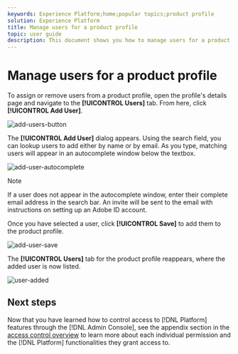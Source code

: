```yaml
---
keywords: Experience Platform;home;popular topics;product profile
solution: Experience Platform
title: Manage users for a product profile
topic: user guide
description: This document shows you how to manage users for a product profile in the UI for Adobe Experience Platform.
---
```


# Manage users for a product profile

To assign or remove users from a product profile, open the profile's details page and navigate to the **[!UICONTROL Users]** tab. From here, click **[!UICONTROL Add User]**.

![add-users-button](../images/add-users-button.png)

The **[!UICONTROL Add User]** dialog appears. Using the search field, you can lookup users to add either by name or by email. As you type, matching users will appear in an autocomplete window below the textbox.

![add-user-autocomplete](../images/add-user-autocomplete.png)

>[!NOTE]
>
>If a user does not appear in the autocomplete window, enter their complete email address in the search bar. An invite will be sent to the email with instructions on setting up an Adobe ID account.

Once you have selected a user, click **[!UICONTROL Save]** to add them to the product profile.

![add-user-save](../images/add-user-save.png)

The **[!UICONTROL Users]** tab for the product profile reappears, where the added user is now listed.

![user-added](../images/user-added.png)

## Next steps

 Now that you have learned how to control access to [!DNL Platform] features through the [!DNL Admin Console], see the appendix section in the [access control overview](../home.md) to learn more about each individual permission and the [!DNL Platform] functionalities they grant access to.
